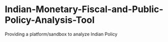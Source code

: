 # Indian-Monetary-Fiscal-and-Public-Policy-Analysis-Tool
Providing a platform/sandbox to analyze Indian Policy 
